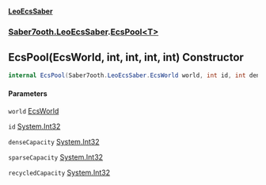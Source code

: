 #### [LeoEcsSaber](index.md 'index')
### [Saber7ooth.LeoEcsSaber](Saber7ooth.LeoEcsSaber.md 'Saber7ooth.LeoEcsSaber').[EcsPool&lt;T&gt;](EcsPool_T_.md 'Saber7ooth.LeoEcsSaber.EcsPool<T>')

## EcsPool(EcsWorld, int, int, int, int) Constructor

```csharp
internal EcsPool(Saber7ooth.LeoEcsSaber.EcsWorld world, int id, int denseCapacity, int sparseCapacity, int recycledCapacity);
```
#### Parameters

<a name='Saber7ooth.LeoEcsSaber.EcsPool_T_.EcsPool(Saber7ooth.LeoEcsSaber.EcsWorld,int,int,int,int).world'></a>

`world` [EcsWorld](EcsWorld.md 'Saber7ooth.LeoEcsSaber.EcsWorld')

<a name='Saber7ooth.LeoEcsSaber.EcsPool_T_.EcsPool(Saber7ooth.LeoEcsSaber.EcsWorld,int,int,int,int).id'></a>

`id` [System.Int32](https://docs.microsoft.com/en-us/dotnet/api/System.Int32 'System.Int32')

<a name='Saber7ooth.LeoEcsSaber.EcsPool_T_.EcsPool(Saber7ooth.LeoEcsSaber.EcsWorld,int,int,int,int).denseCapacity'></a>

`denseCapacity` [System.Int32](https://docs.microsoft.com/en-us/dotnet/api/System.Int32 'System.Int32')

<a name='Saber7ooth.LeoEcsSaber.EcsPool_T_.EcsPool(Saber7ooth.LeoEcsSaber.EcsWorld,int,int,int,int).sparseCapacity'></a>

`sparseCapacity` [System.Int32](https://docs.microsoft.com/en-us/dotnet/api/System.Int32 'System.Int32')

<a name='Saber7ooth.LeoEcsSaber.EcsPool_T_.EcsPool(Saber7ooth.LeoEcsSaber.EcsWorld,int,int,int,int).recycledCapacity'></a>

`recycledCapacity` [System.Int32](https://docs.microsoft.com/en-us/dotnet/api/System.Int32 'System.Int32')